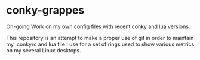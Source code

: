 # conky-grappes
On-going Work on my own config files with recent conky and lua versions. 

This repository is an attempt to make a proper use of git in order to maintain my .conkyrc and lua file I use for a set of rings used to show various metrics on my several Linux desktops.
